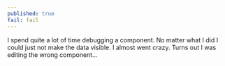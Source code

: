```yaml
---
published: true
fail: fail
---
```

I spend quite a lot of time debugging a component. No matter what I did I could just not make the data visible. I almost went crazy. Turns out I was editing the wrong component...